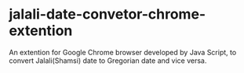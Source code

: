 # jalali-date-convetor-chrome-extention
An extention for Google Chrome browser developed by Java Script,
to convert Jalali(Shamsi) date to Gregorian date and vice versa.
